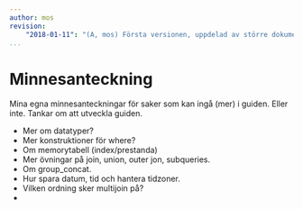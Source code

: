 ```yaml
---
author: mos
revision:
    "2018-01-11": "(A, mos) Första versionen, uppdelad av större dokument."
...
```

Minnesanteckning
==================================

Mina egna minnesanteckningar för saker som kan ingå (mer) i guiden. Eller inte. Tankar om att utveckla guiden.

* Mer om datatyper?
* Mer konstruktioner för where?
* Om memorytabell (index/prestanda)
* Mer övningar på join, union, outer jon, subqueries.
* Om group_concat.
* Hur spara datum, tid och hantera tidzoner.
* Vilken ordning sker multijoin på?
* 
<!--

ER

* Hur välja primärnyckel
* Foreign key
* identifying relationship, non-identifying relationship
    * https://stackoverflow.com/questions/762937/whats-the-difference-between-identifying-and-non-identifying-relationships
* 

-->

